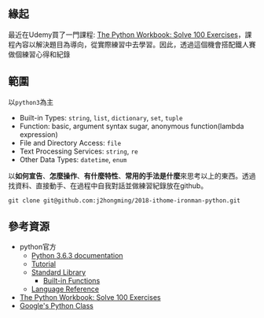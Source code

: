 ## 緣起
最近在Udemy買了一門課程: [The Python Workbook: Solve 100 Exercises](https://www.udemy.com/python-video-workbook/)，課程內容以解決題目為導向，從實際練習中去學習。因此，透過這個機會搭配鐵人賽做個練習心得和紀錄

## 範圍
以`python3`為主
- Built-in Types: `string`, `list`, `dictionary`, `set`, `tuple`
- Function: basic, argument syntax sugar, anonymous function(lambda expression)
- File and Directory Access: `file`
- Text Processing Services: `string`, `re`
- Other Data Types: `datetime`, `enum`

以**如何宣告**、**怎麼操作**、**有什麼特性**、**常用的手法是什麼**來思考以上的東西。透過找資料、直接動手、在過程中自我對話並做練習紀錄放在github。

```
git clone git@github.com:j2hongming/2018-ithome-ironman-python.git
```

## 參考資源
- python官方
    - [Python 3.6.3 documentation](https://docs.python.org/3/index.html)
    - [Tutorial](https://docs.python.org/3/tutorial/index.html)
    - [Standard Library](https://docs.python.org/3/library/index.html)
        - [Built-in Functions](https://docs.python.org/3/library/functions.html)
    - [Language Reference](https://docs.python.org/3/reference/index.html)
- [The Python Workbook: Solve 100 Exercises](https://www.udemy.com/python-video-workbook/)
- [Google's Python Class](https://developers.google.com/edu/python/)
